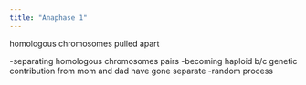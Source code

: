 ```yaml
---
title: "Anaphase 1"
---
```

homologous chromosomes pulled apart

-separating homologous chromosomes pairs
-becoming haploid b/c genetic contribution from mom and dad have gone separate
-random process

